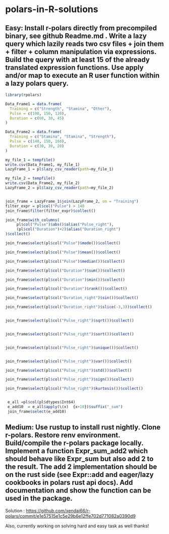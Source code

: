# polars-in-R-solutions

## Easy: Install r-polars directly from precompiled binary, see github Readme.md . Write a lazy query which lazily reads two csv files + join them + filter + column manipulation via expressions. Build the query with at least 15 of the already translated expression functions. Use apply and/or map to execute an R user function within a lazy polars query.


```R 
library(rpolars)

Data_Frame1 = data.frame(
  Training = c("Strength", "Stamina", "Other"),
  Pulse = c(100, 150, 120),
  Duration = c(60, 30, 45)
)

Data_Frame2 = data.frame(
  Training = c("Stamina", "Stamina", "Strength"),
  Pulse = c(140, 150, 160),
  Duration = c(30, 30, 20)
)

my_file_1 = tempfile()
write.csv(Data_Frame1, my_file_1)
LazyFrame_1 = pl$lazy_csv_reader(path=my_file_1)

my_file_2 = tempfile()
write.csv(Data_Frame2, my_file_2)
LazyFrame_2 = pl$lazy_csv_reader(path=my_file_2)


join_frame = LazyFrame_1$join(LazyFrame_2, on = "Training")
filter_expr = pl$col("Pulse") > 140
join_frame$filter(filter_expr)$collect()

join_frame$with_columns(
     pl$col("Pulse")$abs()$alias("Pulse_right"),
     (pl$col("Duration")+2)$alias("Duration_right")
)$collect()

join_frame$select(pl$col("Pulse")$mode())$collect()

join_frame$select(pl$col("Pulse")$mean())$collect()

join_frame$select(pl$col("Pulse")$median())$collect()

join_frame$select(pl$col("Duration")$sum())$collect()

join_frame$select(pl$col("Duration")$min())$collect()

join_frame$select(pl$col("Duration")$rank())$collect()

join_frame$select(pl$col("Duration_right")$sin())$collect()

join_frame$select(pl$col("Duration_right")$slice(-3,3))$collect()


join_frame$select(pl$col("Pulse_right")$sqrt())$collect()


join_frame$select(pl$col("Pulse_right")$sort())$collect()


join_frame$select(pl$col("Pulse_right")$unique())$collect()


join_frame$select(pl$col("Pulse_right")$var())$collect()

join_frame$select(pl$col("Pulse_right")$std())$collect()

join_frame$select(pl$col("Pulse_right")$sign())$collect()

join_frame$select(pl$col("Pulse_right")$kurtosis())$collect()


 e_all =pl$col(pl$dtypes$Int64)
 e_add10  = e_all$apply(\(x)  {x+10})$suffix("_sum")
 join_frame$select(e_add10)


```



## Medium: Use rustup to install rust nightly. Clone r-polars. Restore renv environment. Build/compile the r-polars package locally. Implement a function Expr_sum_add2 which should behave like Expr_sum but also add 2 to the result. The add 2 implementation should be on the rust side (see Expr::add and eager/lazy cookbooks in polars rust api docs). Add documentation and show the function can be used in the package.

Solution : https://github.com/xendai66/r-polars/commit/e1e57515e1c5e29b6e12ffe702d771082a0390d9

Also, currently working on solving hard and easy task as well thanks!
